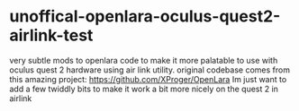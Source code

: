 # unoffical-openlara-oculus-quest2-airlink-test
very subtle mods to openlara code to make it more palatable to use with oculus quest 2 hardware using air link utility.
original codebase comes from this amazing project: https://github.com/XProger/OpenLara
Im just want to add a few twiddly bits to make it work a bit more nicely on the quest 2 in airlink

